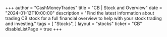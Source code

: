 +++
author = "CashMoneyTrades"
title = "CB | Stock and Overview"
date = "2024-01-12T10:00:00"
description = "Find the latest information about trading CB stock for a full financial overview to help with your stock trading and investing."
tags = [
   "Stocks",
]
layout = "stocks"
ticker = "CB"
disableListPage = true
+++
